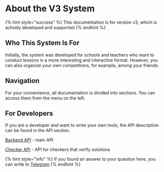 # About the V3 System

{% hint style="success" %}
This documentation is for version v3, which is actively developed and supported
{% endhint %}

## Who This System Is For

Initially, the system was developed for schools and teachers who want to conduct lessons in a more interesting and interactive format. However, you can also organize your own competitions, for example, among your friends.

## Navigation

For your convenience, all documentation is divided into sections. You can access them from the menu on the left.

## For Developers

If you are a developer and want to write your own tools, the API description can be found in the API section.

[Backend API](api/backend/) - main API

[Checker API](api/checker-api/) - API for checkers that verify solutions

{% hint style="info" %}
If you found an answer to your question here, you can write to [Telegram](https://doctorixx.t.me/)
{% endhint %}